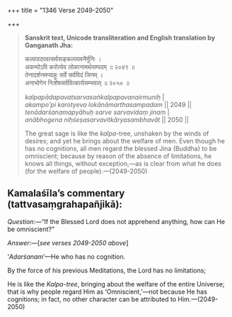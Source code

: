+++
title = "1346 Verse 2049-2050"

+++
> **Sanskrit text, Unicode transliteration and English translation by Ganganath Jha:** 
>
> कल्पपादपवत्सर्वसङ्कल्पपवनैर्मुनिः ।  
> अकम्पोऽपि करोत्येव लोकानामर्थसम्पदम् ॥ २०४९ ॥  
> तेनादर्शनमप्याहुः सर्वे सर्वविदं जिनम् ।  
> अनाभोगेन निःशेषसर्ववित्कार्यसम्भवात् ॥ २०५० ॥ 
>
> *kalpapādapavatsarvasaṅkalpapavanairmuniḥ* \|  
> *akampo'pi karotyeva lokānāmarthasampadam* \|\| 2049 \|\|  
> *tenādarśanamapyāhuḥ sarve sarvavidaṃ jinam* \|  
> *anābhogena niḥśeṣasarvavitkāryasambhavāt* \|\| 2050 \|\| 
>
> The great sage is like the *kalpa*-tree, unshaken by the winds of desires; and yet he brings about the welfare of men. Even though he has no cognitions, all men regard the blessed Jina (Buddha) to be omniscient; because by reason of the absence of limitations, he knows all things, without exception,—as is clear from what he does (for the welfare of people).—(2049-2050)



## Kamalaśīla’s commentary (tattvasaṃgrahapañjikā):

*Question*:—“If the Blessed Lord does not apprehend anything, how can He be omniscient?”

*Answer*:—[*see verses 2049-2050 above*]

‘*Adarśanam*’—He who has no cognition.

By the force of his previous Meditations, the Lord has no limitations;

He is like the *Kalpa-tree*, bringing about the welfare of the entire Universe; that is why people regard Him as ‘Omniscient,’—not because He has cognitions; in fact, no other character can be attributed to Him.—(2049-2050)


